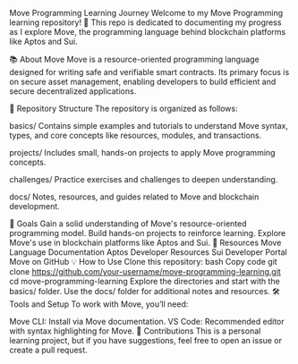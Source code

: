 Move Programming Learning Journey
Welcome to my Move Programming learning repository! 🚀 This repo is dedicated to documenting my progress as I explore Move, the programming language behind blockchain platforms like Aptos and Sui.

📚 About Move
Move is a resource-oriented programming language designed for writing safe and verifiable smart contracts. Its primary focus is on secure asset management, enabling developers to build efficient and secure decentralized applications.

📂 Repository Structure
The repository is organized as follows:

basics/
Contains simple examples and tutorials to understand Move syntax, types, and core concepts like resources, modules, and transactions.

projects/
Includes small, hands-on projects to apply Move programming concepts.

challenges/
Practice exercises and challenges to deepen understanding.

docs/
Notes, resources, and guides related to Move and blockchain development.

🚀 Goals
Gain a solid understanding of Move's resource-oriented programming model.
Build hands-on projects to reinforce learning.
Explore Move's use in blockchain platforms like Aptos and Sui.
📖 Resources
Move Language Documentation
Aptos Developer Resources
Sui Developer Portal
Move on GitHub
💡 How to Use
Clone this repository:
bash
Copy code
git clone https://github.com/your-username/move-programming-learning.git
cd move-programming-learning
Explore the directories and start with the basics/ folder.
Use the docs/ folder for additional notes and resources.
🛠️ Tools and Setup
To work with Move, you’ll need:

Move CLI: Install via Move documentation.
VS Code: Recommended editor with syntax highlighting for Move.
🤝 Contributions
This is a personal learning project, but if you have suggestions, feel free to open an issue or create a pull request.


